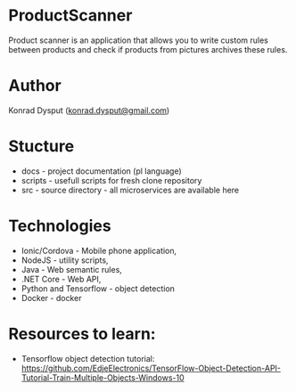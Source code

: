 # ProductScanner
Product scanner is an application that allows you to write custom rules between products and check if products from pictures archives these rules.

# Author
Konrad Dysput (konrad.dysput@gmail.com)

# Stucture
* docs - project documentation (pl language)
* scripts - usefull scripts for fresh clone repository
* src - source directory - all microservices are available here

# Technologies
* Ionic/Cordova - Mobile phone application,
* NodeJS - utility scripts,
* Java - Web semantic rules,
* .NET Core - Web API,
* Python and Tensorflow - object detection
* Docker - docker


# Resources to learn:
* Tensorflow object detection tutorial: 
 https://github.com/EdjeElectronics/TensorFlow-Object-Detection-API-Tutorial-Train-Multiple-Objects-Windows-10

